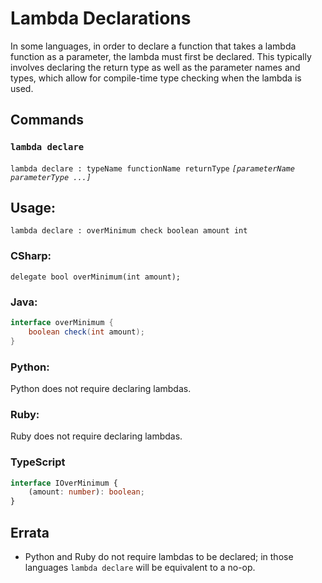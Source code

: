 # Lambda Declarations

In some languages, in order to declare a function that takes a lambda function as a parameter, the lambda must first be declared. This typically involves declaring the return type as well as the parameter names and types, which allow for compile-time type checking when the lambda is used.

## Commands

### `lambda declare`

`lambda declare : typeName functionName returnType` *`[parameterName parameterType ...]`*

## Usage:

```gls
lambda declare : overMinimum check boolean amount int
```

### CSharp:
```CSharp
delegate bool overMinimum(int amount);
```

### Java:  
```Java
interface overMinimum {
    boolean check(int amount);
}
```

### Python:
Python does not require declaring lambdas.

### Ruby:
Ruby does not require declaring lambdas.

### TypeScript
```TypeScript
interface IOverMinimum {
    (amount: number): boolean;
}
```


## Errata

* Python and Ruby do not require lambdas to be declared; in those languages `lambda declare` will be equivalent to a no-op.
